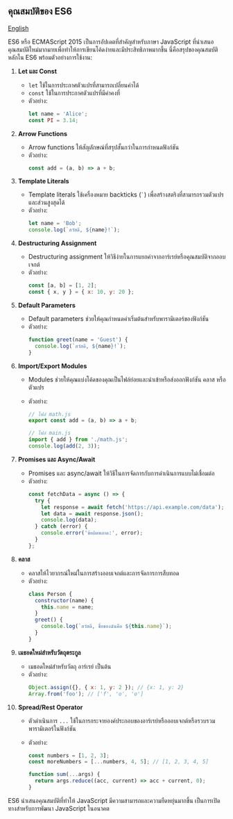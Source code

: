 ## คุณสมบัติของ ES6

<a href="https://github.com/naijamesz/lecture-es6-fetures-EN-TH/blob/main/README-EN.md">English</a>

ES6 หรือ ECMAScript 2015 เป็นการอัปเดตที่สำคัญสำหรับภาษา JavaScript ที่นำเสนอคุณสมบัติใหม่มากมายเพื่อทำให้การเขียนโค้ดง่ายและมีประสิทธิภาพมากขึ้น นี่คือสรุปของคุณสมบัติหลักใน ES6 พร้อมตัวอย่างการใช้งาน:

1. **Let และ Const**

   - `let` ใช้ในการประกาศตัวแปรที่สามารถเปลี่ยนค่าได้
   - `const` ใช้ในการประกาศตัวแปรที่มีค่าคงที่
   - ตัวอย่าง:
     ```javascript
     let name = 'Alice';
     const PI = 3.14;
     ```

2. **Arrow Functions**

   - Arrow functions ให้สัญลักษณ์ที่สรุปสั้นกว่าในการกำหนดฟังก์ชัน
   - ตัวอย่าง:
     ```javascript
     const add = (a, b) => a + b;
     ```

3. **Template Literals**

   - Template literals ใช้เครื่องหมาย backticks (`` ` ``) เพื่อสร้างสตริงที่สามารถรวมตัวแปรและส่วนสูงสุดได้
   - ตัวอย่าง:
     ```javascript
     let name = 'Bob';
     console.log(`สวัสดี, ${name}!`);
     ```

4. **Destructuring Assignment**

   - Destructuring assignment ให้วิธีง่ายในการแยกค่าจากอาร์เรย์หรือคุณสมบัติจากออบเจกต์
   - ตัวอย่าง:
     ```javascript
     const [a, b] = [1, 2];
     const { x, y } = { x: 10, y: 20 };
     ```

5. **Default Parameters**

   - Default parameters ช่วยให้คุณกำหนดค่าเริ่มต้นสำหรับพารามิเตอร์ของฟังก์ชัน
   - ตัวอย่าง:
     ```javascript
     function greet(name = 'Guest') {
       console.log(`สวัสดี, ${name}!`);
     }
     ```

6. **Import/Export Modules**

   - Modules ช่วยให้คุณแบ่งโค้ดของคุณเป็นไฟล์ย่อยและนำเข้าหรือส่งออกฟังก์ชัน คลาส หรือตัวแปร
   - ตัวอย่าง:

     ```javascript
     // ไฟล์ math.js
     export const add = (a, b) => a + b;

     // ไฟล์ main.js
     import { add } from './math.js';
     console.log(add(2, 3));
     ```

7. **Promises และ Async/Await**

   - Promises และ async/await ให้วิธีในการจัดการกับการดำเนินการแบบไม่เชื่อมต่อ
   - ตัวอย่าง:
     ```javascript
     const fetchData = async () => {
       try {
         let response = await fetch('https://api.example.com/data');
         let data = await response.json();
         console.log(data);
       } catch (error) {
         console.error('ข้อผิดพลาด:', error);
       }
     };
     ```

8. **คลาส**

   - คลาสให้ไวยากรณ์ใหม่ในการสร้างออบเจกต์และการจัดการการสืบทอด
   - ตัวอย่าง:
     ```javascript
     class Person {
       constructor(name) {
         this.name = name;
       }
       greet() {
         console.log(`สวัสดี, ชื่อของฉันคือ ${this.name}`);
       }
     }
     ```

9. **เมธอดใหม่สำหรับวัตถุตระกูล**

   - เมธอดใหม่สำหรับวัตถุ อาร์เรย์ เป็นต้น
   - ตัวอย่าง:
     ```javascript
     Object.assign({}, { x: 1, y: 2 }); // {x: 1, y: 2}
     Array.from('foo'); // ['f', 'o', 'o']
     ```

10. **Spread/Rest Operator**

    - ตัวดำเนินการ `...` ใช้ในการกระจายองค์ประกอบของอาร์เรย์หรือออบเจกต์หรือรวบรวมพารามิเตอร์ในฟังก์ชัน
    - ตัวอย่าง:

      ```javascript
      const numbers = [1, 2, 3];
      const moreNumbers = [...numbers, 4, 5]; // [1, 2, 3, 4, 5]

      function sum(...args) {
        return args.reduce((acc, current) => acc + current, 0);
      }
      ```

ES6 นำเสนอคุณสมบัติที่ทำให้ JavaScript มีความสามารถและความยืดหยุ่นมากขึ้น เป็นการเปิดทางสำหรับการพัฒนา JavaScript ในอนาคต
